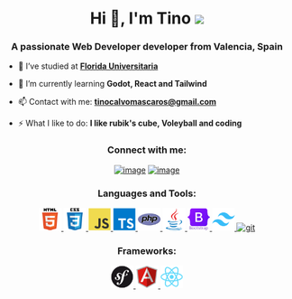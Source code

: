 <h1 align="center">Hi 👋, I'm Tino <img height="40" src="https://emoji.gg/assets/emoji/7333-parrotdance.gif"></h1>
<h3 align="center">A passionate Web Developer developer from Valencia, Spain</h3>

- 🔭 I’ve studied at <a href="https://www.floridauniversitaria.es/">**Florida Universitaria** </a>

- 🌱 I’m currently learning **Godot, React and Tailwind**

- 📫 Contact with me: **tinocalvomascaros@gmail.com**

- ⚡ What I like to do: **I like rubik's cube, Voleyball and coding**

<h3 align="center">Connect with me:</h3>
<div align="center">

[![image](https://img.shields.io/badge/LinkedIn-0077B5?style=for-the-badge&logo=linkedin&logoColor=white)](https://www.linkedin.com/in/tino-calvo-b921a7259/)
[![image](https://img.shields.io/badge/Gmail-D14836?style=for-the-badge&logo=gmail&logoColor=white)](mailto:tinocalvomascaros@gmail.com)
  
</div>

<h3 align="center">Languages and Tools:</h3>

<p align="center"> 
  <a href="https://www.w3.org/html/" target="_blank"> 
    <img src="https://raw.githubusercontent.com/devicons/devicon/master/icons/html5/html5-original-wordmark.svg" alt="html5" width="40" height="40"/> 
  </a>
  <a href="https://www.w3schools.com/css/" target="_blank"> 
    <img src="https://raw.githubusercontent.com/devicons/devicon/master/icons/css3/css3-original-wordmark.svg" alt="css3" width="40" height="40"/> 
  </a> 
  <a href="https://developer.mozilla.org/en-US/docs/Web/JavaScript" target="_blank"> 
    <img src="https://raw.githubusercontent.com/devicons/devicon/master/icons/javascript/javascript-original.svg" alt="javascript" width="40" height="40"/> 
  </a> 
   <a href="https://www.typescriptlang.org/docs/" target="_blank"> 
    <img src="https://raw.githubusercontent.com/devicons/devicon/1119b9f84c0290e0f0b38982099a2bd027a48bf1/icons/typescript/typescript-original.svg" alt="typescript"       width="40" height="40"/> 
  </a> 
  <a href="https://www.php.net/docs.php" target="_blank"> 
    <img src="https://raw.githubusercontent.com/devicons/devicon/55609aa5bd817ff167afce0d965585c92040787a/icons/php/php-original.svg" alt="php"       width="40" height="40"/> 
  </a> 
  <a href="https://docs.oracle.com/en/java/" target="_blank"> 
    <img src="https://raw.githubusercontent.com/devicons/devicon/55609aa5bd817ff167afce0d965585c92040787a/icons/java/java-original.svg" alt="Java"       width="40" height="40"/> 
  </a> 

  <a href="https://getbootstrap.com/" target="_blank"> 
    <img src="https://raw.githubusercontent.com/devicons/devicon/1119b9f84c0290e0f0b38982099a2bd027a48bf1/icons/bootstrap/bootstrap-original-wordmark.svg"                 alt="bootstrap" width="40" height="40"/> 
  </a> 
  <a href="https://tailwindcss.com/" target="_blank"> 
    <img src="https://raw.githubusercontent.com/devicons/devicon/1119b9f84c0290e0f0b38982099a2bd027a48bf1/icons/tailwindcss/tailwindcss-plain.svg"                         alt="tailwind" width="40" height="40"/> 
  </a> 
  <a href="https://git-scm.com/" target="_blank"> 
    <img src="https://www.vectorlogo.zone/logos/git-scm/git-scm-icon.svg" alt="git" width="40" height="40"/> 
  </a>
</p>

  <h3 align="center">Frameworks:</h3>
  <p align="center"> 
    <a href="https://symfony.com/doc/current/index.html" target="_blank"> 
      <img src="https://raw.githubusercontent.com/devicons/devicon/1119b9f84c0290e0f0b38982099a2bd027a48bf1/icons/symfony/symfony-original.svg" alt="Symfony" width="40" height="40"/>
    </a>
    <a href="https://angular.io/" target="_blank"> 
      <img src="https://raw.githubusercontent.com/devicons/devicon/1119b9f84c0290e0f0b38982099a2bd027a48bf1/icons/angularjs/angularjs-original.svg" alt="Angular" width="40" height="40"/>
    </a>
        <a href="https://react.dev/" target="_blank"> 
      <img src="https://raw.githubusercontent.com/devicons/devicon/55609aa5bd817ff167afce0d965585c92040787a/icons/react/react-original.svg" alt="React & React Native" width="40" height="40"/>
      </a>
</p>
<p align= "center">
  <!--<img height= "150" src="https://github-readme-stats.vercel.app/api/top-langs/?username=Tiinocm&theme=react&layout=compact" /> -->
</p>
